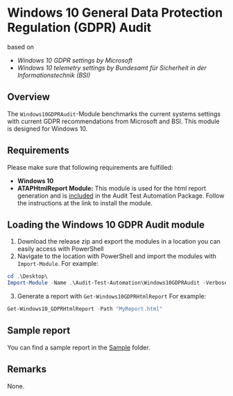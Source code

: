 # Windows 10 General Data Protection Regulation (GDPR) Audit

based on
* _Windows 10 GDPR settings by Microsoft_
* _Windows 10 telemetry settings by Bundesamt für Sicherheit in der Informationstechnik (BSI)_

## Overview

The `Windows10GDPRAudit`-Module benchmarks the current systems settings with current GDPR recommendations from Microsoft and BSI. This module is designed for Windows 10.

## Requirements

Please make sure that following requirements are fulfilled:

* **Windows 10**
* **ATAPHtmlReport Module:** This module is used for the html report generation and is [included](https://github.com/fbprogmbh/Audit-Test-Automation/tree/master/ATAPHtmlReport) in the Audit Test Automation Package. Follow the instructions at the link to install the module.

## Loading the Windows 10 GDPR Audit module

1. Download the release zip and export the modules in a location you can easily access with PowerShell
2. Navigate to the location with PowerShell and import the modules with `Import-Module`. For example:
```Powershell
cd .\Desktop\
Import-Module -Name .\Audit-Test-Automation\Windows10GDPRAudit -Verbose
```
3. Generate a report with `Get-Windows10GDPRHtmlReport` For example:
```PowerShell
Get-Windows10_GDPRHtmlReport -Path "MyReport.html"
```

## Sample report

You can find a sample report in the [Sample](Sample) folder.

## Remarks

None.
